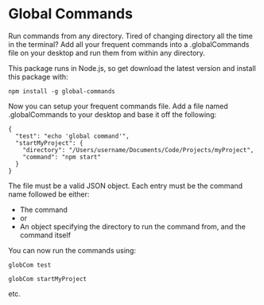 # Global Commands
Run commands from any directory. Tired of changing directory all the time in the terminal? Add all your frequent commands into a .globalCommands file on your desktop and run them from within any directory.

This package runs in Node.js, so get download the latest version and install this package with:
```
npm install -g global-commands
```

Now you can setup your frequent commands file. Add a file named .globalCommands to your desktop and base it off the following:
```
{
  "test": "echo 'global command'",
  "startMyProject": {
    "directory": "/Users/username/Documents/Code/Projects/myProject",
    "command": "npm start"
  }
}
```
The file must be a valid JSON object. Each entry must be the command name followed be either:
- The command
- or
- An object specifying the directory to run the command from, and the command itself

You can now run the commands using: 
```
globCom test
```
```
globCom startMyProject
```

etc. 